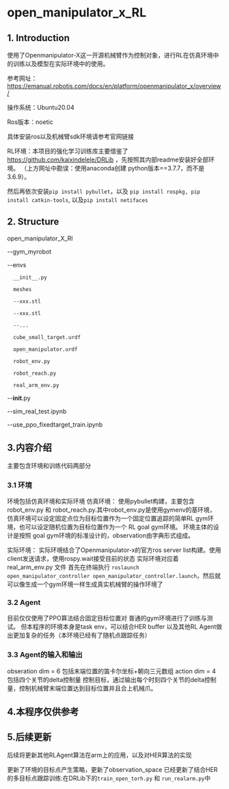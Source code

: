 # open_manipulator_x_RL
## 1. Introduction
使用了Openmanipulator-X这一开源机械臂作为控制对象，进行RL在仿真环境中的训练以及模型在实际环境中的使用。

参考网址：https://emanual.robotis.com/docs/en/platform/openmanipulator_x/overview/

操作系统：Ubuntu20.04

Ros版本：noetic

具体安装ros以及机械臂sdk环境请参考官网链接

RL环境：本项目的强化学习训练库主要借鉴了 https://github.com/kaixindelele/DRLib ，先按照其内部readme安装好全部环境。
（上方网址中勘误：使用anaconda创建 python版本==3.7.7，而不是3.6.9）。

然后再依次安装`pip install pybullet`，以及 `pip install rospkg, pip install catkin-tools`, 以及`pip install netifaces`


## 2. Structure
open_manipulator_X_Rl

--gym_myrobot

  --envs
  
      __init__.py
      
      meshes
      
      --xxx.stl
      
      --xxx.stl
      
      --...
      
      cube_small_target.urdf
      
      open_manipulator.urdf
      
      robot_env.py
      
      robot_reach.py
      
      real_arm_env.py
      
  --__init__.py
  
--sim_real_test.ipynb

--use_ppo_fixedtarget_train.ipynb


## 3.内容介绍
主要包含环境和训练代码两部分
### 3.1 环境
环境包括仿真环境和实际环境
仿真环境：
使用pybullet构建，主要包含robot_env.py 和 robot_reach.py.其中robot_env.py是使用gymenv的基环境，
仿真环境可以设定固定点位为目标位置作为一个固定位置追踪的简单RL gym环境，也可以设定随机位置为目标位置作为一个 RL goal gym环境。
环境主体的设计是按照 goal gym环境的标准设计的，observation由字典形式组成。

实际环境：
实际环境结合了Openmanipulator-x的官方ros server list构建。使用client发送请求，使用rospy.wait接受目前的状态
实际环境对应着 real_arm_env.py 文件
首先在终端执行 `roslaunch open_manipulator_controller open_manipulator_controller.launch`，然后就可以像生成一个gym环境一样生成真实机械臂的操作环境了

### 3.2 Agent
目前仅仅使用了PPO算法结合固定目标位置对 普通的gym环境进行了训练与测试。 但本程序的环境本身是task env，可以结合HER buffer 以及其他RL Agent做出更加复杂的任务（本环境已经有了随机点跟踪任务）


### 3.3 Agent的输入和输出
obseration dim = 6 包括末端位置的笛卡尔坐标+朝向三元数组
action dim = 4 包括四个关节的delta控制量
控制目标，通过输出每个时刻四个关节的delta控制量，控制机械臂末端位置达到目标位置并且合上机械爪。

## 4.本程序仅供参考

## 5.后续更新
后续将更新其他RLAgent算法在arm上的应用，以及对HER算法的实现

更新了环境的目标点产生策略，更新了observation_space
已经更新了结合HER的多目标点跟踪训练:在DRLib下的`train_open_torh.py` 和 `run_realarm.py`中
